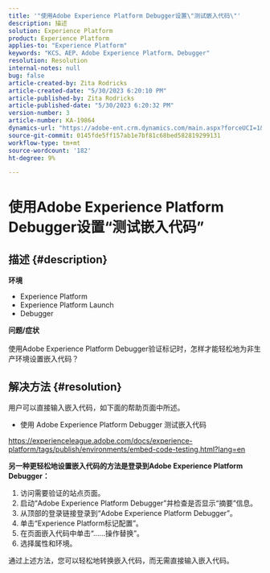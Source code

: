 ```yaml
---
title: '"使用Adobe Experience Platform Debugger设置\"测试嵌入代码\"'
description: 描述
solution: Experience Platform
product: Experience Platform
applies-to: "Experience Platform"
keywords: "KCS、AEP、Adobe Experience Platform、Debugger"
resolution: Resolution
internal-notes: null
bug: false
article-created-by: Zita Rodricks
article-created-date: "5/30/2023 6:20:10 PM"
article-published-by: Zita Rodricks
article-published-date: "5/30/2023 6:20:32 PM"
version-number: 3
article-number: KA-19864
dynamics-url: "https://adobe-ent.crm.dynamics.com/main.aspx?forceUCI=1&pagetype=entityrecord&etn=knowledgearticle&id=7f125398-16ff-ed11-8f6e-6045bd006b25"
source-git-commit: 0145fde5ff157ab1e7bf81c68bed582819299131
workflow-type: tm+mt
source-wordcount: '182'
ht-degree: 9%

---
```


# 使用Adobe Experience Platform Debugger设置“测试嵌入代码”

## 描述 {#description}

<b>环境</b>
- Experience Platform
- Experience Platform Launch
- Debugger

<b>问题/症状</b><br><br>使用Adobe Experience Platform Debugger验证标记时，怎样才能轻松地为非生产环境设置嵌入代码？<br>

## 解决方法 {#resolution}

用户可以直接输入嵌入代码，如下面的帮助页面中所述。
- 使用 Adobe Experience Platform Debugger 测试嵌入代码


https://experienceleague.adobe.com/docs/experience-platform/tags/publish/environments/embed-code-testing.html?lang=en

<b>另一种更轻松地设置嵌入代码的方法是登录到Adobe Experience Platform Debugger：</b>

1. 访问需要验证的站点页面。
2. 启动“Adobe Experience Platform Debugger”并检查是否显示“摘要”信息。
3. 从顶部的登录链接登录到“Adobe Experience Platform Debugger”。
4. 单击“Experience Platform标记配置”。
5. 在页面嵌入代码中单击“……操作替换”。
6. 选择属性和环境。


通过上述方法，您可以轻松地转换嵌入代码，而无需直接输入嵌入代码。
